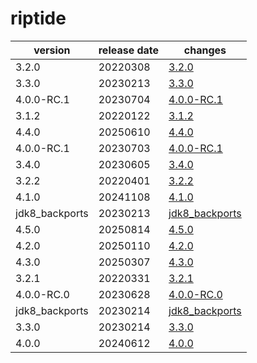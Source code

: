 # riptide	


|version|release date|changes|
|---|---|---|
|3.2.0|20220308|[3.2.0](./3.2.0-20220308.md)|
|3.3.0|20230213|[3.3.0](./3.3.0-20230213.md)|
|4.0.0-RC.1|20230704|[4.0.0-RC.1](./4.0.0-RC.1-20230704.md)|
|3.1.2|20220122|[3.1.2](./3.1.2-20220122.md)|
|4.4.0|20250610|[4.4.0](./4.4.0-20250610.md)|
|4.0.0-RC.1|20230703|[4.0.0-RC.1](./4.0.0-RC.1-20230703.md)|
|3.4.0|20230605|[3.4.0](./3.4.0-20230605.md)|
|3.2.2|20220401|[3.2.2](./3.2.2-20220401.md)|
|4.1.0|20241108|[4.1.0](./4.1.0-20241108.md)|
|jdk8_backports|20230213|[jdk8_backports](./jdk8_backports-20230213.md)|
|4.5.0|20250814|[4.5.0](./4.5.0-20250814.md)|
|4.2.0|20250110|[4.2.0](./4.2.0-20250110.md)|
|4.3.0|20250307|[4.3.0](./4.3.0-20250307.md)|
|3.2.1|20220331|[3.2.1](./3.2.1-20220331.md)|
|4.0.0-RC.0|20230628|[4.0.0-RC.0](./4.0.0-RC.0-20230628.md)|
|jdk8_backports|20230214|[jdk8_backports](./jdk8_backports-20230214.md)|
|3.3.0|20230214|[3.3.0](./3.3.0-20230214.md)|
|4.0.0|20240612|[4.0.0](./4.0.0-20240612.md)|
